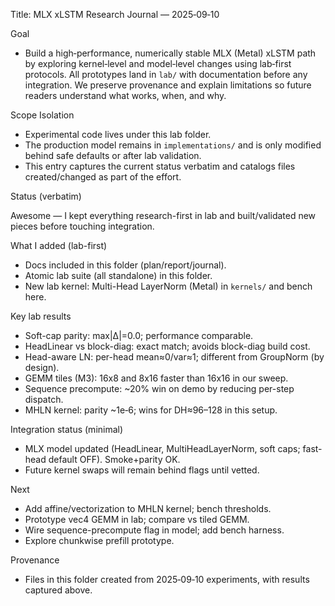 Title: MLX xLSTM Research Journal — 2025‑09‑10

Goal
- Build a high‑performance, numerically stable MLX (Metal) xLSTM path by exploring kernel‑level and model‑level changes using lab‑first protocols. All prototypes land in `lab/` with documentation before any integration. We preserve provenance and explain limitations so future readers understand what works, when, and why.

Scope Isolation
- Experimental code lives under this lab folder.
- The production model remains in `implementations/` and is only modified behind safe defaults or after lab validation.
- This entry captures the current status verbatim and catalogs files created/changed as part of the effort.

Status (verbatim)

Awesome — I kept everything research-first in lab and built/validated new pieces before touching integration.

What I added (lab-first)
- Docs included in this folder (plan/report/journal).
- Atomic lab suite (all standalone) in this folder.
- New lab kernel: Multi-Head LayerNorm (Metal) in `kernels/` and bench here.

Key lab results
- Soft-cap parity: max|Δ|=0.0; performance comparable.
- HeadLinear vs block-diag: exact match; avoids block-diag build cost.
- Head-aware LN: per-head mean≈0/var≈1; different from GroupNorm (by design).
- GEMM tiles (M3): 16x8 and 8x16 faster than 16x16 in our sweep.
- Sequence precompute: ~20% win on demo by reducing per-step dispatch.
- MHLN kernel: parity ~1e‑6; wins for DH≈96–128 in this setup.

Integration status (minimal)
- MLX model updated (HeadLinear, MultiHeadLayerNorm, soft caps; fast-head default OFF). Smoke+parity OK.
- Future kernel swaps will remain behind flags until vetted.

Next
- Add affine/vectorization to MHLN kernel; bench thresholds.
- Prototype vec4 GEMM in lab; compare vs tiled GEMM.
- Wire sequence-precompute flag in model; add bench harness.
- Explore chunkwise prefill prototype.

Provenance
- Files in this folder created from 2025‑09‑10 experiments, with results captured above.

